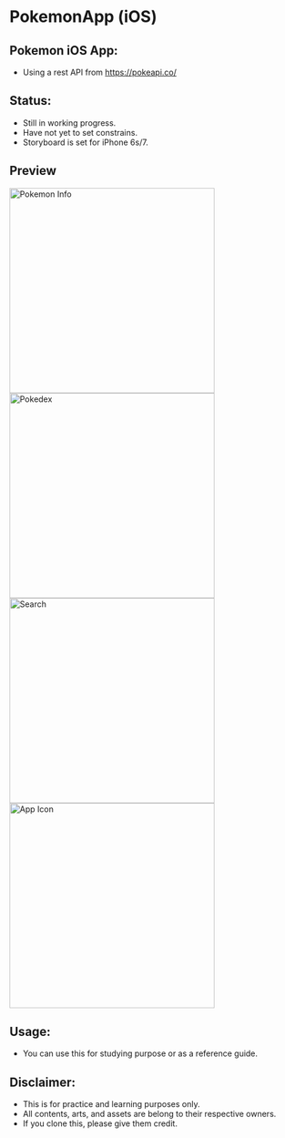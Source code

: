 # PokemonApp (iOS)
## Pokemon iOS App: 
* Using a rest API from https://pokeapi.co/

## Status: 
* Still in working progress.
* Have not yet to set constrains.
* Storyboard is set for iPhone 6s/7.

## Preview
<img src="https://raw.githubusercontent.com/iDara09/PokemonApp/master/screenshot/IMG_1420.jpg" alt="Pokemon Info" height="360px">
<img src="https://raw.githubusercontent.com/iDara09/PokemonApp/master/screenshot/IMG_1418.jpg" alt="Pokedex" height="360px">
<img src="https://raw.githubusercontent.com/iDara09/PokemonApp/master/screenshot/IMG_1419.jpg" alt="Search" height="360px">
<img src="https://raw.githubusercontent.com/iDara09/PokemonApp/master/screenshot/IMG_1417.jpg" alt="App Icon" height="360px">

## Usage:
* You can use this for studying purpose or as a reference guide.

## Disclaimer:
* This is for practice and learning purposes only. 
* All contents, arts, and assets are belong to their respective owners.
* If you clone this, please give them credit.

